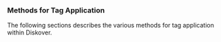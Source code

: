 ### Methods for Tag Application

The following sections describes the various methods for tag application within Diskover.

